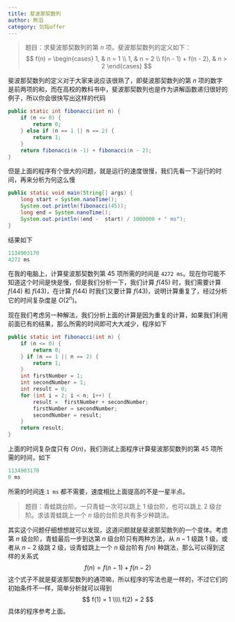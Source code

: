 ```yaml
---
title: 斐波那契数列
author: 熊滔
category: 剑指offer
---
```


> 题目：求斐波那契数列的第 $n$ 项。斐波那契数列的定义如下：
> $$
> f(n) = 
> \begin{cases}
> 1, & n = 1 \\
> 1, & n = 2 \\
> f(n - 1) + f(n - 2), & n > 2
> \end{cases}
> $$

斐波那契数列的定义对于大家来说应该很熟了，即斐波那契数列的第 $n$ 项的数字是前两项的和，而在高校的教科书中，斐波那契数列也是作为讲解函数递归很好的例子，所以你会很快写出这样的代码

```java
public static int fibonacci(int n) {
    if (n <= 0) {
        return 0;
    } else if (n == 1 || n == 2) {
        return 1;
    }
    return fibonacci(n -1) + fibonacci(n - 2);
}
```

但是上面的程序有个很大的问题，就是运行的速度很慢，我们先看一下运行的时间，再来分析为何这么慢

```java
public static void main(String[] args) {
    long start = System.nanoTime();
    System.out.println(fibonacci(45));
    long end = System.nanoTime();
    System.out.println((end -  start) / 1000000 + " ms");
}
```

结果如下

```java
1134903170
4272 ms
```

在我的电脑上，计算斐波那契数列第 $45$ 项所需的时间是 `4272 ms`。现在你可能不知道这个时间是快是慢，但是我们分析一下，我们计算 $f(45)$ 时，我们需要计算 $f(44)$ 和 $f(43)$，在计算 $f(44)$ 时我们又要计算 $f(43)$，说明计算重复了，经过分析它的时间复杂度是 $O(2^n)$。

现在我们考虑另一种解法，我们分析上面的计算是因为重复的计算，如果我们利用前面已有的结果，那么所需的时间即可大大减少，程序如下

```java
public static int fibonacci(int n) {
    if (n <= 0) {
        return 0;
    } if (n == 1 || n == 2) {
        return 1;
    }
    int firstNumber = 1;
    int secondNumber = 1;
    int result = 0;
    for (int i = 2; i < n; i++) {
        result =  firstNumber + secondNumber;
        firstNumber = secondNumber;
        secondNumber = result;
    }
    return result;
}
```

上面的时间复杂度只有 $O(n)$，我们测试上面程序计算斐波那契数列的第 $45$ 项所需的时间，如下

```java
1134903170
0 ms
```

所需的时间连 `1 ms` 都不需要，速度相比上面提高的不是一星半点。

> 题目：青蛙跳台阶。一只青蛙一次可以跳上 $1$ 级台阶，也可以跳上 $2$ 级台阶。求该青蛙跳上一个 $n$ 级的台阶总共有多少种跳法。

其实这个问题仔细想想就可以发现，这道问题就是斐波那契数列的一个变体。考虑第 $n$ 级台阶，青蛙最后一步到达第 $n$ 级台阶只有两种方法，从 $n - 1$ 级跳 $1$ 级，或者从 $n - 2$ 级跳 $2$ 级，设青蛙跳上一个 $n$ 级台阶有 $f(n)$ 种跳法，那么可以得到这样的关系式
$$
f(n) = f(n - 1) +f(n - 2)
$$
这个式子不就是斐波那契数列的通项嘛，所以程序的写法也是一样的，不过它们的初始条件不一样，简单分析就可以得到
$$
f(1) = 1 \\\\
f(2) = 2
$$
具体的程序参考上面。

<Disqus />